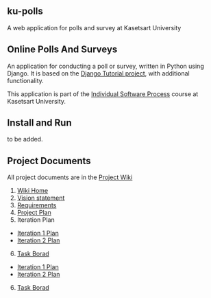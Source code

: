 ## ku-polls

A web application for polls and survey at Kasetsart University

## Online Polls And Surveys

An application for conducting a poll or survey, written in Python using Django. It is based on the [Django Tutorial project][django-tutorial],
with additional functionality.

This application is part of the [Individual Software Process](https://cpske.github.io/ISP) course at Kasetsart University.

## Install and Run

to be added.

## Project Documents

All project documents are in the [Project Wiki](../../wiki/Home)

1. [Wiki Home](../../wiki/Home)
2. [Vision statement](../../wiki/Vision-Statement)
3. [Requirements](../../wiki/Requirements)
4. [Project Plan](../../wiki/Development%20Plan)
5. Iteration Plan

 - [Iteration 1 Plan](https://github.com/reviseUC73/ku-polls/wiki/Iteration-1-Plan)
 - [Iteration 2 Plan](https://github.com/reviseUC73/ku-polls/wiki/Iteration-1-Plan)
6. [Task Borad](https://github.com/users/reviseUC73/projects/3)


- [Iteration 1 Plan](https://github.com/reviseUC73/ku-polls/wiki/Iteration-1-Plan)
- [Iteration 2 Plan](https://github.com/reviseUC73/ku-polls/wiki/Iteration-2-Plan)

6. [Task Borad](https://github.com/users/reviseUC73/projects/3)

[django-tutorial]: https://docs.djangoproject.com/en/4.1/intro/tutorial01/
